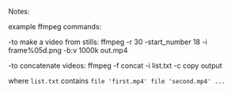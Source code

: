 Notes:

example ffmpeg commands:

-to make a video from stills:
    ffmpeg -r 30 -start_number 18 -i frame%05d.png -b:v 1000k out.mp4

-to concatenate videos:
    ffmpeg -f concat -i list.txt -c copy output

where `list.txt` contains 
`file 'first.mp4'
file 'second.mp4'
...`

